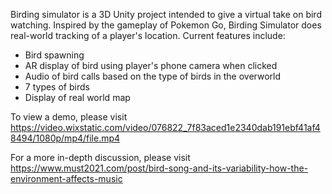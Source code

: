 Birding simulator is a 3D Unity project intended to give a virtual take on bird watching. Inspired by the gameplay of Pokemon Go, Birding Simulator does real-world tracking of a player's location. Current features include:
- Bird spawning
- AR display of bird using player's phone camera when clicked
- Audio of bird calls based on the type of birds in the overworld
- 7 types of birds
- Display of real world map

To view a demo, please visit https://video.wixstatic.com/video/076822_7f83aced1e2340dab191ebf41af48494/1080p/mp4/file.mp4

For a more in-depth discussion, please visit https://www.must2021.com/post/bird-song-and-its-variability-how-the-environment-affects-music